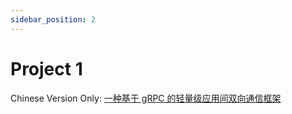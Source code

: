 ```yaml
---
sidebar_position: 2
---
```


# Project 1

Chinese Version Only: [一种基于 gRPC 的轻量级应用间双向通信框架](https://www.devstream.io/zh/community/ospp-2022/go-grpc/)

